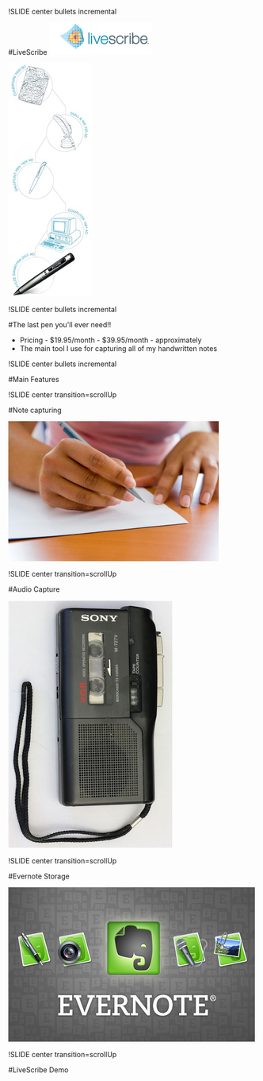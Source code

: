 !SLIDE center bullets incremental

#LiveScribe ![livescribe](shared_images/livescribe_logo.jpg)

![timeline](shared_images/writing_timeline.jpg)

!SLIDE center bullets incremental

#The last pen you'll ever need!!

* Pricing - $19.95/month - $39.95/month - approximately
* The main tool I use for capturing all of my handwritten notes

!SLIDE center bullets incremental

#Main Features

!SLIDE center transition=scrollUp

#Note capturing

![note_writing](shared_images/note_writing.jpg)

!SLIDE center transition=scrollUp

#Audio Capture

![audio_recorder](shared_images/audio_recorder.jpg)

!SLIDE center transition=scrollUp

#Evernote Storage

![evernote_collage](shared_images/evernote_collage.jpg)


!SLIDE center transition=scrollUp

#LiveScribe Demo
